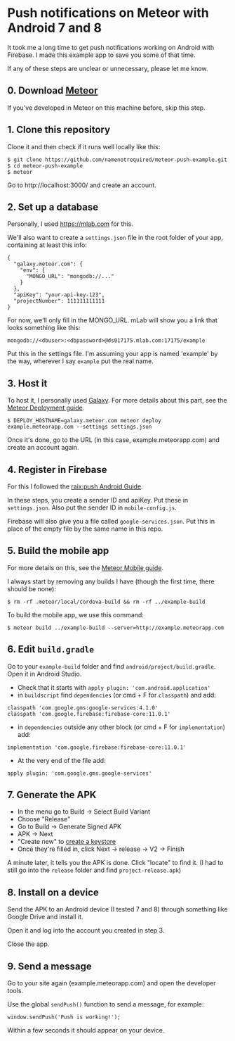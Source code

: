 # Push notifications on Meteor with Android 7 and 8

It took me a long time to get push notifications working on Android with Firebase. I made this example app to save you some of that time.

If any of these steps are unclear or unnecessary, please let me know.

## 0. Download [Meteor](https://www.meteor.com/)

If you've developed in Meteor on this machine before, skip this step.

## 1. Clone this repository

Clone it and then check if it runs well locally like this:

```
$ git clone https://github.com/namenotrequired/meteor-push-example.git
$ cd meteor-push-example
$ meteor
```

Go to http://localhost:3000/ and create an account.

## 2. Set up a database

Personally, I used https://mlab.com for this.

We'll also want to create a `settings.json` file in the root folder of your app, containing at least this info:

```
{
  "galaxy.meteor.com": {
    "env": {
      "MONGO_URL": "mongodb://..."
    }
  },
  "apiKey": "your-api-key-123",
  "projectNumber": 111111111111
}

```

For now, we'll only fill in the MONGO_URL. mLab will show you a link that looks something like this:

```
mongodb://<dbuser>:<dbpassword>@ds017175.mlab.com:17175/example
```

Put this in the settings file. I'm assuming your app is named 'example' by the way, wherever I say `example` put the real name.

## 3. Host it

To host it, I personally used [Galaxy](https://www.meteor.com/hosting). For more details about this part, see the [Meteor Deployment guide](https://guide.meteor.com/deployment.html#galaxy).


```
$ DEPLOY_HOSTNAME=galaxy.meteor.com meteor deploy example.meteorapp.com --settings settings.json
```

Once it's done, go to the URL (in this case, example.meteorapp.com) and create an account again.

## 4. Register in Firebase

For this I followed the [raix:push Android Guide](https://github.com/raix/push/blob/master/docs/ANDROID.md).

In these steps, you create a sender ID and apiKey. Put these in `settings.json`. Also put the sender ID in `mobile-config.js`.

Firebase will also give you a file called `google-services.json`. Put this in place of the empty file by the same name in this repo.

## 5. Build the mobile app

For more details on this, see the [Meteor Mobile guide](https://guide.meteor.com/mobile.html).

I always start by removing any builds I have (though the first time, there should be none):

```
$ rm -rf .meteor/local/cordova-build && rm -rf ../example-build
```

To build the mobile app, we use this command:

```
$ meteor build ../example-build --server=http://example.meteorapp.com
```

## 6. Edit `build.gradle`

Go to your `example-build` folder and find `android/project/build.gradle`. Open it in Android Studio.

- Check that it starts with `apply plugin: 'com.android.application'`
- in `buildscript` find `dependencies` (or cmd + F for `classpath`) and add:
```
classpath 'com.google.gms:google-services:4.1.0'
classpath 'com.google.firebase:firebase-core:11.0.1'
```
- in `dependencies` outside any other block (or cmd + F for `implementation`) add:
```
implementation 'com.google.firebase:firebase-core:11.0.1'
```
- At the very end of the file add:
```
apply plugin: 'com.google.gms.google-services'
```

## 7. Generate the APK

- In the menu go to Build -> Select Build Variant
- Choose "Release"
- Go to Build -> Generate Signed APK
- APK -> Next
- "Create new" to [create a keystore](https://developer.android.com/studio/publish/app-signing#generate-key)
- Once they're filled in, click Next -> release -> V2 -> Finish

A minute later, it tells you the APK is done. Click "locate" to find it. (I had to still go into the `release` folder and find `project-release.apk`)

## 8. Install on a device

Send the APK to an Android device (I tested 7 and 8) through something like Google Drive and install it.

Open it and log into the account you created in step 3.

Close the app.

## 9. Send a message

Go to your site again (example.meteorapp.com) and open the developer tools.

Use the global `sendPush()` function to send a message, for example:

```
window.sendPush('Push is working!');
```

Within a few seconds it should appear on your device.




